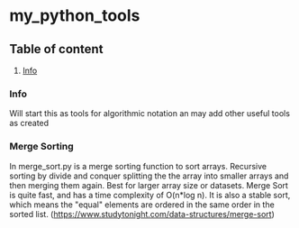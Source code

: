 # my_python_tools

## Table of content
1. [Info](#info)


### Info
Will start this as tools for algorithmic notation an may add other useful tools as created

### Merge Sorting
In merge_sort.py is a merge sorting function to sort arrays.
Recursive sorting by divide and conquer splitting the the array into smaller arrays and then merging them again.
Best for larger array size or datasets.
Merge Sort is quite fast, and has a time complexity of O(n*log n). It is also a stable sort, which means the "equal" elements are ordered in the same order in the sorted list. (https://www.studytonight.com/data-structures/merge-sort)
